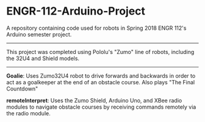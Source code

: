 # ENGR-112-Arduino-Project

A repository containing code used for robots in Spring 2018 ENGR 112's Arduino semester project.

---

This project was completed using Pololu's "Zumo" line of robots, including the 32U4 and Shield models.

---
**Goalie**: Uses Zumo32U4 robot to drive forwards and backwards in order to act as a goalkeeper at the end of an obstacle course. Also plays "The Final Countdown"

**remoteInterpret**: Uses the Zumo Shield, Arduino Uno, and XBee radio modules to navigate obstacle courses by receiving commands remotely via the radio module.
